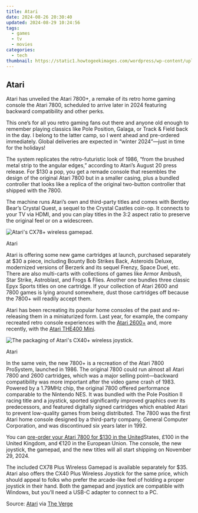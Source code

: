 ```yaml
---
title: Atari
date: 2024-08-26 20:30:40
updated: 2024-08-29 10:24:56
tags:
  - games
  - tv
  - movies
categories:
  - tech
thumbnail: https://static1.howtogeekimages.com/wordpress/wp-content/uploads/2024/08/atari-7800-plus-retro-gaming-console-packaging.jpg
---
```


## Atari

Atari has unveiled the Atari 7800+, a remake of its retro home gaming console the Atari 7800, scheduled to arrive later in 2024 featuring backward compatibility and other perks.

 This one’s for all you retro gaming fans out there and anyone old enough to remember playing classics like Pole Position, Galaga, or Track & Field back in the day. I belong to the latter camp, so I went ahead and pre-ordered immediately. Global deliveries are expected in “winter 2024”—just in time for the holidays!

 The system replicates the retro-futuristic look of 1986, “from the brushed metal strip to the angular edges,” according to Atari’s August 20 press release. For $130 a pop, you get a remade console that resembles the design of the original Atari 7800 but in a smaller casing, plus a bundled controller that looks like a replica of the original two-button controller that shipped with the 7800.

 The machine runs Atari’s own and third-party titles and comes with Bentley Bear’s Crystal Quest, a sequel to the Crystal Castles coin-op. It connects to your TV via HDMI, and you can play titles in the 3:2 aspect ratio to preserve the original feel or on a widescreen.

![Atari's CX78+ wireless gamepad.](https://static1.howtogeekimages.com/wordpress/wp-content/uploads/2024/08/atari-cx78-plus-wireless-gamepad-three-quarters-view.jpg) 

Atari

 Atari is offering some new game cartridges at launch, purchased separately at $30 a piece, including Bounty Bob Strikes Back, Asteroids Deluxe, modernized versions of Berzerk and its sequel Frenzy, Space Duel, etc. There are also multi-carts with collections of games like Armor Ambush, Star Strike, Astroblast, and Frogs & Flies. Another one bundles three classic Epyx Sports titles on one cartridge. If your collection of Atari 2600 and 7800 games is lying around somewhere, dust those cartridges off because the 7800+ will readily accept them.

 Atari has been recreating its popular home consoles of the past and re-releasing them in a miniaturized form. Last year, for example, the company recreated retro console experiences with the [Atari 2600+](https://tiktok-videos.techidaily.com/2024-approved-10-trending-tiktok-treats-to-try/) and, more recently, with the [Atari THE400 Mini](https://some-techniques.techidaily.com/expert-strategies-to-elevate-your-gopro-footage-for-2024/).

![The packaging of Atari's CX40+ wireless joystick.](https://static1.howtogeekimages.com/wordpress/wp-content/uploads/2024/08/atari-cx40-plus-wireless-joystick-packaging.jpg) 

Atari

 In the same vein, the new 7800+ is a recreation of the Atari 7800 ProSystem, launched in 1986\. The original 7800 could run almost all Atari 7800 and 2600 cartridges, which was a major selling point—backward compatibility was more important after the video game crash of 1983\. Powered by a 1.79MHz chip, the original 7800 offered performance comparable to the Nintendo NES. It was bundled with the Pole Position II racing title and a joystick, sported significantly improved graphics over its predecessors, and featured digitally signed cartridges which enabled Atari to prevent low-quality games from being distributed. The 7800 was the first Atari home console designed by a third-party company, General Computer Corporation, and was discontinued six years later in 1992.

 You can [pre-order your Atari 7800 for $130 in the United](https://atari.com/collections/7800)States, £100 in the United Kingdom, and €120 in the European Union. The console, the new joystick, the gamepad, and the new titles will all start shipping on November 29, 2024.

 The included CX78 Plus Wireless Gamepad is available separately for $35\. Atari also offers the CX40 Plus Wireless Joystick for the same price, which should appeal to folks who prefer the arcade-like feel of holding a proper joystick in their hand. Both the gamepad and joystick are compatible with Windows, but you’ll need a USB-C adapter to connect to a PC.

 Source: [Atari](https://www.globenewswire.com/en/news-release/2024/08/20/2932954/0/en/Get-Your-Pixel-Fix-Like-It-s-1986-Atari-and-PLAION-Announce-the-Atari-7800-Game-Console.html) via [The Verge](https://www.theverge.com/2024/8/20/24224292/atari-7800-plus-compatible-with-2600-cartridges-price-release-date)

<ins class="adsbygoogle"
     style="display:block"
     data-ad-format="autorelaxed"
     data-ad-client="ca-pub-7571918770474297"
     data-ad-slot="1223367746"></ins>



<ins class="adsbygoogle"
     style="display:block"
     data-ad-client="ca-pub-7571918770474297"
     data-ad-slot="8358498916"
     data-ad-format="auto"
     data-full-width-responsive="true"></ins>
